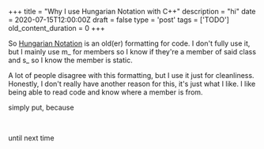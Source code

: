 
+++
title = "Why I use Hungarian Notation with C++"
description = "hi"
date = 2020-07-15T12:00:00Z
draft = false
type = 'post'
tags = ['TODO']
old_content_duration = 0
+++

<p>So <a href="https://en.wikipedia.org/wiki/Hungarian_notation#Examples" target="_blank">Hungarian Notation</a> is an old(er) formatting for code. I don&#39;t fully use it, but I mainly use m_ for members so I know if they&#39;re a member of said class and s_ so I know the member is static.</p>

<p>A lot of people disagree with this formatting, but I use it just for cleanliness. Honestly, I don&#39;t really have another reason for this, it&#39;s just what I like. I like being able to read code and know where a member is from.</p>

<p>simply put, because</p>

<p>&nbsp;</p>

<p>until next time</p>
    